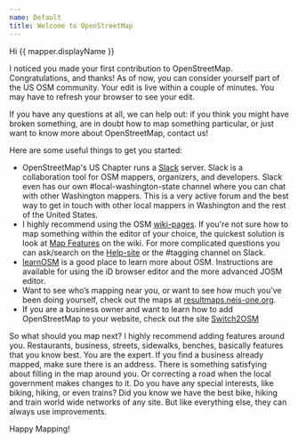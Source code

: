 ```yaml
---
name: Default
title: Welcome to OpenStreetMap
---
```


Hi {{ mapper.displayName }}

I noticed you made your first contribution to OpenStreetMap. Congratulations, and thanks! As of now, you can consider yourself part of the US OSM community. Your edit is live within a couple of minutes. You may have to refresh your browser to see your edit.

If you have any questions at all, we can help out: if you think you might have broken something, are in doubt how to map something particular, or just want to know more about OpenStreetMap, contact us!

Here are some useful things to get you started:

* OpenStreetMap's US Chapter runs a [Slack](https://slack.openstreetmap.us/) server.  Slack is a collaboration tool for OSM mappers, organizers, and developers.  Slack even has our own #local-washington-state channel where you can chat with other Washington mappers. This is a very active forum and the best way to get in touch with other local mappers in Washington and the rest of the United States.
* I highly recommend using the OSM [wiki-pages](https://wiki.openstreetmap.org/). If you're not sure how to map something within the editor of your choice, the quickest solution is look at [Map Features](https://wiki.openstreetmap.org/wiki/Map_Features) on the wiki. For more complicated questions you can ask/search on the [Help-site](https://help.openstreetmap.org/) or the #tagging channel on Slack.
* [learnOSM](https://learnosm.org) is a good place to learn more about OSM. Instructions are available for using the iD browser editor and the more advanced JOSM editor.
* Want to see who’s mapping near you, or want to see how much you’ve been doing yourself, check out the maps at [resultmaps.neis-one.org](https://resultmaps.neis-one.org/).
* If you are a business owner and want to learn how to add OpenStreetMap to your website, check out the site [Switch2OSM](https://switch2osm.org/)

So what should you map next? I highly recommend adding features around you. Restaurants, business, streets, sidewalks, benches, basically features that you know best. You are the expert. If you find a business already mapped, make sure there is an address. There is something satisfying about filling in the map around you. Or correcting a road when the local government makes changes to it. Do you have any special interests, like biking, hiking, or even trains? Did you know we have the best bike, hiking and train world wide networks of any site. But like everything else, they can always use improvements.

Happy Mapping!
